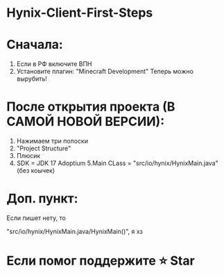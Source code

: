 # Hynix-Client-First-Steps

# Cначала:
1. Если в РФ включите ВПН
2. Установите плагин: "Minecraft Development"
Теперь можно вырубить!

# После открытия проекта (В САМОЙ НОВОЙ ВЕРСИИ):
1. Нажимаем три полоски
2. "Project Structure"
3. Плюсик
4. SDK = JDK 17 Adoptium
5.Main CLass = "src/io/hynix/HynixMain.java" (без коычек)

# Доп. пункт:
Если пишет нету, то

"src/io/hynix/HynixMain.java/HynixMain()", я хз

# Если помог поддержите ⭐ Star
